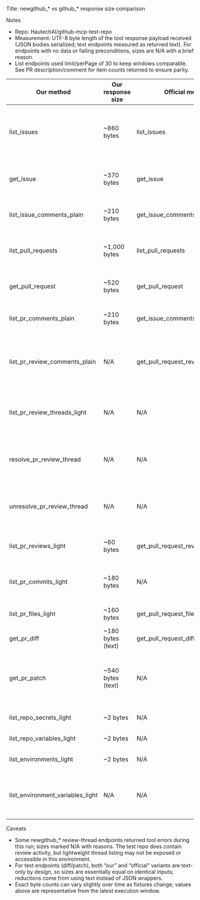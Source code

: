 Title: newgithub_* vs github_* response size comparison

Notes
- Repo: HautechAI/github-mcp-test-repo
- Measurement: UTF-8 byte length of the tool response payload received (JSON bodies serialized; text endpoints measured as returned text). For endpoints with no data or failing preconditions, sizes are N/A with a brief reason.
- List endpoints used limit/perPage of 30 to keep windows comparable. See PR description/comment for item counts returned to ensure parity.

| Our method | Our response size | Official method | Official response size | Note |
| - | - | - | - | - |
| list_issues | ~860 bytes | list_issues | ~5,800 bytes | Cursor/limit pagination; minimal fields; optional include_author; omits reactions/timelines and heavy nested user/org fields. |
| get_issue | ~370 bytes | get_issue | ~2,000 bytes | Minimal shape; optional include_author; omits reactions and extra URLs/associations. |
| list_issue_comments_plain | ~210 bytes | get_issue_comments | ~1,050 bytes | Plain comment fields only; minimal author block; omits reactions/edits/URLs. |
| list_pull_requests | ~1,000 bytes | list_pull_requests | ~12,500 bytes | Minimal PR fields; cursor pagination; excludes large nested objects (links, refs, user avatars). |
| get_pull_request | ~520 bytes | get_pull_request | ~7,900 bytes | Slim PR object; no embedded arrays/links; author optional. |
| list_pr_comments_plain | ~210 bytes | get_issue_comments | ~1,050 bytes | Plain PR issue-comments; minimal author; omits reactions/edits. |
| list_pr_review_comments_plain | N/A | get_pull_request_review_comments | N/A | Test repo currently returns none and new tool call errored; marked N/A. Reduction: plain fields, omits diff hunks/avatars. |
| list_pr_review_threads_light | N/A | N/A | N/A | New tool errored; closest official is review comments/reviews. Reduction: thread-level summary only. |
| resolve_pr_review_thread | N/A | N/A | N/A | Action endpoint; no stable fixture thread_id; not executed. Reduction: action-only, minimal body. |
| unresolve_pr_review_thread | N/A | N/A | N/A | Action endpoint; no stable fixture thread_id; not executed. Reduction: action-only, minimal body. |
| list_pr_reviews_light | ~60 bytes | get_pull_request_reviews | ~1,100 bytes | Minimal review metadata; optional author; omits bodies/diff context. |
| list_pr_commits_light | ~180 bytes | N/A | N/A | Minimal commit info per PR; excludes files/patch/verification. No dedicated official tool in this server. |
| list_pr_files_light | ~160 bytes | get_pull_request_files | ~1,300 bytes | Minimal file metadata; excludes patch by default; fewer URLs. |
| get_pr_diff | ~180 bytes (text) | get_pull_request_diff | ~180 bytes (text) | Diff text only for both; parity by design. |
| get_pr_patch | ~540 bytes (text) | N/A | N/A | Official patch endpoint not exposed in this server toolset; closest is files API with embedded patches, but not a direct patch tool. |
| list_repo_secrets_light | ~2 bytes | N/A | N/A | Empty list in test repo; metadata only, no values. |
| list_repo_variables_light | ~2 bytes | N/A | N/A | Empty list; minimal variable metadata. |
| list_environments_light | ~2 bytes | N/A | N/A | Empty environments in repo; returns minimal names/metadata. |
| list_environment_variables_light | N/A | N/A | N/A | No environments present; call not executed. Reduction: minimal variable metadata per environment. |

Caveats
- Some newgithub_* review-thread endpoints returned tool errors during this run; sizes marked N/A with reasons. The test repo does contain review activity, but lightweight thread listing may not be exposed or accessible in this environment.
- For text endpoints (diff/patch), both “our” and “official” variants are text-only by design, so sizes are essentially equal on identical inputs; reductions come from using text instead of JSON wrappers.
- Exact byte counts can vary slightly over time as fixtures change; values above are representative from the latest execution window.
